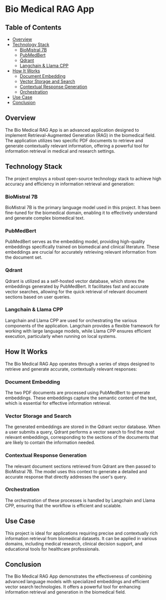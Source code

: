 # Bio Medical RAG App

## Table of Contents
- [Overview](#overview)
- [Technology Stack](#technology-stack)
  - [BioMistral 7B](#biomistral-7b)
  - [PubMedBert](#pubmedbert)
  - [Qdrant](#qdrant)
  - [Langchain & Llama CPP](#langchain--llama-cpp)
- [How It Works](#how-it-works)
  - [Document Embedding](#document-embedding)
  - [Vector Storage and Search](#vector-storage-and-search)
  - [Contextual Response Generation](#contextual-response-generation)
  - [Orchestration](#orchestration)
- [Use Case](#use-case)
- [Conclusion](#conclusion)

## Overview
The Bio Medical RAG App is an advanced application designed to implement Retrieval-Augmented Generation (RAG) in the biomedical field. The application utilizes two specific PDF documents to retrieve and generate contextually relevant information, offering a powerful tool for information retrieval in medical and research settings.

## Technology Stack
The project employs a robust open-source technology stack to achieve high accuracy and efficiency in information retrieval and generation:

### BioMistral 7B
BioMistral 7B is the primary language model used in this project. It has been fine-tuned for the biomedical domain, enabling it to effectively understand and generate complex biomedical text.

### PubMedBert
PubMedBert serves as the embedding model, providing high-quality embeddings specifically trained on biomedical and clinical literature. These embeddings are crucial for accurately retrieving relevant information from the document set.

### Qdrant
Qdrant is utilized as a self-hosted vector database, which stores the embeddings generated by PubMedBert. It facilitates fast and accurate vector searches, allowing for the quick retrieval of relevant document sections based on user queries.

### Langchain & Llama CPP
Langchain and Llama CPP are used for orchestrating the various components of the application. Langchain provides a flexible framework for working with large language models, while Llama CPP ensures efficient execution, particularly when running on local systems.

## How It Works
The Bio Medical RAG App operates through a series of steps designed to retrieve and generate accurate, contextually relevant responses:

### Document Embedding
The two PDF documents are processed using PubMedBert to generate embeddings. These embeddings capture the semantic content of the text, which is essential for effective information retrieval.

### Vector Storage and Search
The generated embeddings are stored in the Qdrant vector database. When a user submits a query, Qdrant performs a vector search to find the most relevant embeddings, corresponding to the sections of the documents that are likely to contain the information needed.

### Contextual Response Generation
The relevant document sections retrieved from Qdrant are then passed to BioMistral 7B. The model uses this context to generate a detailed and accurate response that directly addresses the user's query.

### Orchestration
The orchestration of these processes is handled by Langchain and Llama CPP, ensuring that the workflow is efficient and scalable.

## Use Case
This project is ideal for applications requiring precise and contextually rich information retrieval from biomedical datasets. It can be applied in various domains, including medical research, clinical decision support, and educational tools for healthcare professionals.

## Conclusion
The Bio Medical RAG App demonstrates the effectiveness of combining advanced language models with specialized embeddings and efficient vector search technologies. It offers a powerful tool for enhancing information retrieval and generation in the biomedical field.

